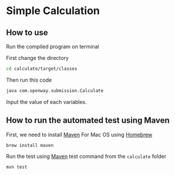 # Simple Calculation

## How to use

Run the compiled program on terminal

First change the directory
```bash
cd calculate/target/classes
```

Then run this code
```bash
java com.openway.submission.Calculate
```

Input the value of each variables.

## How to run the automated test using Maven

First, we need to install [Maven](https://maven.apache.org/what-is-maven.html)
For Mac OS using [Homebrew](https://brew.sh)
```bash
brew install maven
```

Run the test using [Maven](https://maven.apache.org/what-is-maven.html) test command from the `calculate` folder

```bash
mvn test
```

